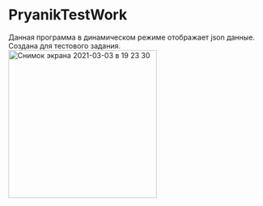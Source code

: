 # PryanikTestWork
Данная программа в динамическом режиме отображает json данные. Создана для тестового задания.
<img width="293" alt="Снимок экрана 2021-03-03 в 19 23 30" src="https://user-images.githubusercontent.com/68297992/109845763-25508e00-7c56-11eb-9e29-221ca2b14e90.png">

